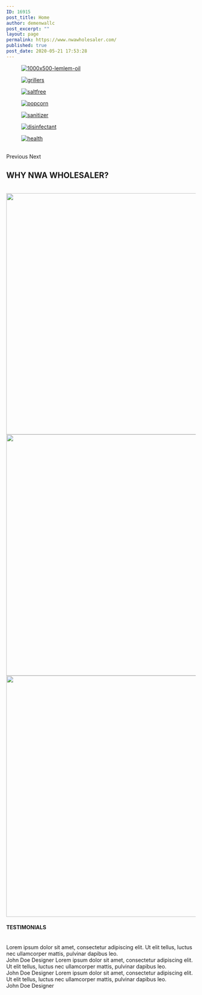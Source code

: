 ```yaml
---
ID: 16915
post_title: Home
author: demenwallc
post_excerpt: ""
layout: page
permalink: https://www.nwawholesaler.com/
published: true
post_date: 2020-05-21 17:53:28
---
```

<a data-elementor-open-lightbox="yes" data-elementor-lightbox-slideshow="0e6edce" data-elementor-lightbox-title="1000x500-lemlem-oil" href="https://www.nwawholesaler.com/product-category/grocery-items/" target="_blank" rel="noopener noreferrer"><figure><img src="https://www.nwawholesaler.com/wp-content/uploads/2020/05/1000x500-lemlem-oil-2.jpg" alt="1000x500-lemlem-oil" /></figure></a><a data-elementor-open-lightbox="yes" data-elementor-lightbox-slideshow="0e6edce" data-elementor-lightbox-title="grillers" href="https://www.nwawholesaler.com/product-category/grocery-items/" target="_blank" rel="noopener noreferrer"><figure><img src="https://www.nwawholesaler.com/wp-content/uploads/2020/05/grillers-1.jpg" alt="grillers" /></figure></a><a data-elementor-open-lightbox="yes" data-elementor-lightbox-slideshow="0e6edce" data-elementor-lightbox-title="saltfree" href="https://www.nwawholesaler.com/product-category/grocery-items/" target="_blank" rel="noopener noreferrer"><figure><img src="https://www.nwawholesaler.com/wp-content/uploads/2020/05/saltfree-1.jpg" alt="saltfree" /></figure></a><a data-elementor-open-lightbox="yes" data-elementor-lightbox-slideshow="0e6edce" data-elementor-lightbox-title="popcorn" href="https://www.nwawholesaler.com/product-category/grocery-items/" target="_blank" rel="noopener noreferrer"><figure><img src="https://www.nwawholesaler.com/wp-content/uploads/2020/05/popcorn-2.jpg" alt="popcorn" /></figure></a><a data-elementor-open-lightbox="yes" data-elementor-lightbox-slideshow="0e6edce" data-elementor-lightbox-title="sanitizer" href="https://www.nwawholesaler.com/product-category/grocery-items/" target="_blank" rel="noopener noreferrer"><figure><img src="https://www.nwawholesaler.com/wp-content/uploads/2020/05/sanitizer-1.jpg" alt="sanitizer" /></figure></a><a data-elementor-open-lightbox="yes" data-elementor-lightbox-slideshow="0e6edce" data-elementor-lightbox-title="disinfectant" href="https://www.nwawholesaler.com/product-category/grocery-items/" target="_blank" rel="noopener noreferrer"><figure><img src="https://www.nwawholesaler.com/wp-content/uploads/2020/05/disinfectant-1.jpg" alt="disinfectant" /></figure></a><a data-elementor-open-lightbox="yes" data-elementor-lightbox-slideshow="0e6edce" data-elementor-lightbox-title="health" href="https://www.nwawholesaler.com/product-category/grocery-items/" target="_blank" rel="noopener noreferrer"><figure><img src="https://www.nwawholesaler.com/wp-content/uploads/2020/05/health-1.jpg" alt="health" /></figure></a>			
						Previous
						Next
			<h2>WHY NWA WHOLESALER?</h2>		
										<img width="640" height="640" src="https://www.nwawholesaler.com/wp-content/uploads/2020/05/Boxes.png" alt="" srcset="https://www.nwawholesaler.com/wp-content/uploads/2020/05/Boxes.png 700w, https://www.nwawholesaler.com/wp-content/uploads/2020/05/Boxes-300x300.png 300w, https://www.nwawholesaler.com/wp-content/uploads/2020/05/Boxes-600x600.png 600w, https://www.nwawholesaler.com/wp-content/uploads/2020/05/Boxes-100x100.png 100w, https://www.nwawholesaler.com/wp-content/uploads/2020/05/Boxes-64x64.png 64w" sizes="(max-width: 640px) 100vw, 640px" />											
										<img width="640" height="640" src="https://www.nwawholesaler.com/wp-content/uploads/2020/05/afford.png" alt="" srcset="https://www.nwawholesaler.com/wp-content/uploads/2020/05/afford.png 700w, https://www.nwawholesaler.com/wp-content/uploads/2020/05/afford-300x300.png 300w, https://www.nwawholesaler.com/wp-content/uploads/2020/05/afford-600x600.png 600w, https://www.nwawholesaler.com/wp-content/uploads/2020/05/afford-100x100.png 100w, https://www.nwawholesaler.com/wp-content/uploads/2020/05/afford-64x64.png 64w" sizes="(max-width: 640px) 100vw, 640px" />											
										<img width="640" height="640" src="https://www.nwawholesaler.com/wp-content/uploads/2020/05/wide.png" alt="" srcset="https://www.nwawholesaler.com/wp-content/uploads/2020/05/wide.png 700w, https://www.nwawholesaler.com/wp-content/uploads/2020/05/wide-300x300.png 300w, https://www.nwawholesaler.com/wp-content/uploads/2020/05/wide-600x600.png 600w, https://www.nwawholesaler.com/wp-content/uploads/2020/05/wide-100x100.png 100w, https://www.nwawholesaler.com/wp-content/uploads/2020/05/wide-64x64.png 64w" sizes="(max-width: 640px) 100vw, 640px" />											
			<h4>TESTIMONIALS</h4>		
							Lorem ipsum dolor sit amet, consectetur adipiscing elit. Ut elit tellus, luctus nec ullamcorper mattis, pulvinar dapibus leo.
							<img src="https://www.nwawholesaler.com/wp-content/plugins/elementor/assets/images/placeholder.png" title="" alt="" />						
														John Doe
																						Designer
							Lorem ipsum dolor sit amet, consectetur adipiscing elit. Ut elit tellus, luctus nec ullamcorper mattis, pulvinar dapibus leo.
							<img src="https://www.nwawholesaler.com/wp-content/plugins/elementor/assets/images/placeholder.png" title="" alt="" />						
														John Doe
																						Designer
							Lorem ipsum dolor sit amet, consectetur adipiscing elit. Ut elit tellus, luctus nec ullamcorper mattis, pulvinar dapibus leo.
							<img src="https://www.nwawholesaler.com/wp-content/plugins/elementor/assets/images/placeholder.png" title="" alt="" />						
														John Doe
																						Designer